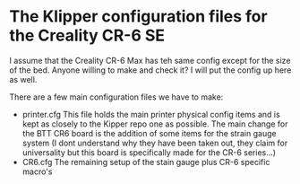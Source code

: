 # The Klipper configuration files for the Creality CR-6 SE
I assume that the Creality CR-6 Max has teh same config except for the size of the bed. Anyone willing to make and check it? I will put the config up here as well.

There are a few main configuration files we have to make:
* printer.cfg
    This file holds the main printer physical config items and is kept as closely to the Kipper repo one as possible. The main change for the BTT CR6 board is the addition of some items for the strain gauge system (I dont understand why they have been taken out, they claim for universality but this board is specifically made for the CR-6 series...)
* CR6.cfg
    The remaining setup of the stain gauge plus CR-6 specific macro's
